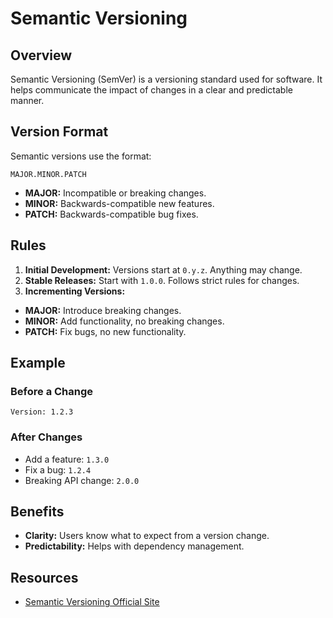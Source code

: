 # Semantic Versioning

## Overview

Semantic Versioning (SemVer) is a versioning standard used for software. It
helps communicate the impact of changes in a clear and predictable manner.

## Version Format

Semantic versions use the format:

```
MAJOR.MINOR.PATCH
```

- **MAJOR:** Incompatible or breaking changes.
- **MINOR:** Backwards-compatible new features.
- **PATCH:** Backwards-compatible bug fixes.

## Rules

1. **Initial Development:** Versions start at `0.y.z`. Anything may change.
2. **Stable Releases:** Start with `1.0.0`. Follows strict rules for changes.
3. **Incrementing Versions:**

- **MAJOR:** Introduce breaking changes.
- **MINOR:** Add functionality, no breaking changes.
- **PATCH:** Fix bugs, no new functionality.

## Example

### Before a Change

```
Version: 1.2.3
```

### After Changes

- Add a feature: `1.3.0`
- Fix a bug: `1.2.4`
- Breaking API change: `2.0.0`

## Benefits

- **Clarity:** Users know what to expect from a version change.
- **Predictability:** Helps with dependency management.

## Resources

- [Semantic Versioning Official Site](https://semver.org)
